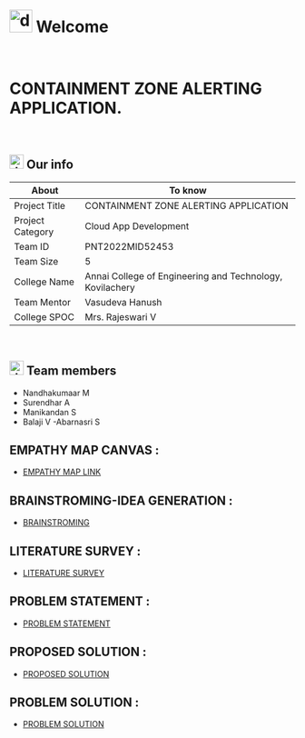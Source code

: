 # <img src="https://user-images.githubusercontent.com/99788851/194714225-20b1436e-cc0e-4972-8ab1-1d6cc0abf3f3.png" alt="drawing" width="40"/> Welcome
&emsp;

# CONTAINMENT ZONE ALERTING APPLICATION.


&emsp;

## <img src="https://user-images.githubusercontent.com/99788851/194714826-a05deae0-6d33-449d-a1e8-a126f30e1b4f.png" alt="drawing" width="25"/> Our info

| About | To know |
| --- | --- |
| Project Title | CONTAINMENT ZONE ALERTING APPLICATION |
| Project Category |Cloud App Development &emsp; |
| Team ID |PNT2022MID52453 &emsp; |
| Team Size |5 &emsp; |
| College Name |Annai College of Engineering and Technology, Kovilachery &emsp; |
| Team Mentor |Vasudeva Hanush|
| College SPOC |Mrs. Rajeswari V |

&emsp;


## <img src="https://user-images.githubusercontent.com/99788851/194715091-fd5a8ed2-641a-44e2-bb77-613e36c4ee00.png" alt="drawing" width="25"/> Team members
- Nandhakumaar M
- Surendhar A
- Manikandan S
- Balaji V
-Abarnasri S

## EMPATHY MAP CANVAS :

   - [EMPATHY MAP LINK](https://github.com/IBM-EPBL/IBM-Project-18351-1659683556/blob/main/Project%20Design%20%26%20Planning/Ideation%20Phase/Empathy%20Map.pdf)
   

## BRAINSTROMING-IDEA GENERATION :
   - [BRAINSTROMING](https://github.com/IBM-EPBL/IBM-Project-18351-1659683556/blob/main/Project%20Design%20%26%20Planning/Ideation%20Phase/Brain%20Stroming%26Idea%20Prioritization.pdf)
   
   
## LITERATURE SURVEY :
   - [LITERATURE SURVEY](https://github.com/IBM-EPBL/IBM-Project-18351-1659683556/blob/main/Project%20Design%20%26%20Planning/Ideation%20Phase/Literature%20Survey.pdf)
   
   
## PROBLEM STATEMENT :
   - [PROBLEM STATEMENT](https://github.com/IBM-EPBL/IBM-Project-18351-1659683556/blob/main/Project%20Design%20%26%20Planning/Ideation%20Phase/problem%20Statement.pdf)
   
## PROPOSED SOLUTION :
   - [PROPOSED SOLUTION](https://github.com/IBM-EPBL/IBM-Project-18351-1659683556/blob/main/Project%20Design%20%26%20Planning/Project%20Design%20Phase%201/PROPOSED%20SOLUTION.pdf)
   
## PROBLEM SOLUTION :
- [PROBLEM SOLUTION](https://github.com/IBM-EPBL/IBM-Project-18351-1659683556/blob/main/Project%20Design%20%26%20Planning/Project%20Design%20Phase%201/PROBLEM%20SOLUTION%20FIT.pdf)








